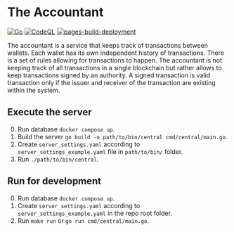 # The Accountant

[![Go](https://github.com/bartossh/The-Accountant/actions/workflows/go.yml/badge.svg)](https://github.com/bartossh/The-Accountant/actions/workflows/go.yml)
[![CodeQL](https://github.com/bartossh/The-Accountant/actions/workflows/github-code-scanning/codeql/badge.svg)](https://github.com/bartossh/The-Accountant/actions/workflows/github-code-scanning/codeql)
[![pages-build-deployment](https://github.com/bartossh/The-Accountant/actions/workflows/pages/pages-build-deployment/badge.svg)](https://github.com/bartossh/The-Accountant/actions/workflows/pages/pages-build-deployment)

The accountant is a service that keeps track of transactions between wallets.
Each wallet has its own independent history of transactions. There is a set of rules allowing for transactions to happen.
The accountant is not keeping track of all transactions in a single blockchain but rather allows to keep transactions signed by an authority. A signed transaction is valid transaction only if the issuer and receiver of the transaction are existing within the system.

## Execute the server

0. Run database `docker compose up`.
1. Build the server `go build -o path/to/bin/central cmd/central/main.go`.
2. Create `server_settings.yaml` according to `server_settings_example.yaml` file in `path/to/bin/` folder.
3. Run `./path/to/bin/central`.

## Run for development

0. Run database `docker compose up`.
1. Create `server_settings.yaml` according to `server_settings_example.yaml` in the repo root folder.
2. Run `make run` or `go run cmd/central/main.go`.
